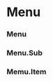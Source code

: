 # Menu

<code src='./demo01.tsx' ></code>

<code src='./demo02.tsx' ></code>

### Menu

<API hideTitle src='./apiMenu.tsx'>

### Menu.Sub

<API hideTitle src='./apiSub.tsx'>

### Memu.Item

<API hideTitle src='./apiItem.tsx'>
